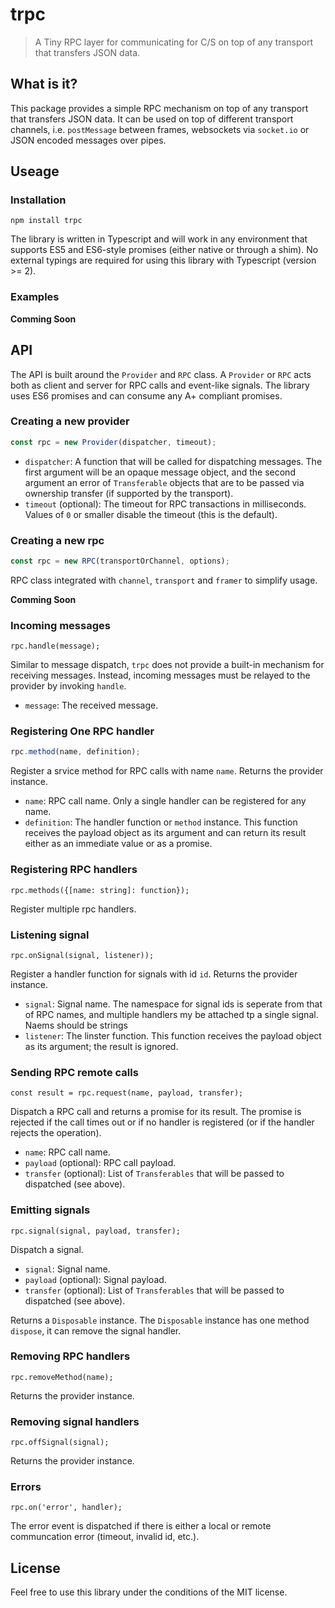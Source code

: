 # trpc

> A Tiny RPC layer for communicating for C/S on top of any transport that transfers JSON data.

## What is it?

This package provides a simple RPC mechanism on top of any transport that transfers JSON data. It can be used on top of different transport channels, i.e. `postMessage` between frames, websockets via `socket.io` or JSON encoded messages over pipes.

## Useage

### Installation

```shell
npm install trpc
```

The library is written in Typescript and will work in any environment that supports ES5 and ES6-style promises (either native or through a shim). No external typings are required for using this library with Typescript (version >= 2).

### Examples

__Comming Soon__

## API

The API is built around the `Provider`  and `RPC` class. A `Provider` or `RPC` acts both as client and server for RPC calls and event-like signals. The library uses ES6 promises and can consume any A+ compliant promises.

### Creating a new provider

```typescript
const rpc = new Provider(dispatcher, timeout);
```

- `dispatcher`: A function that will be called for dispatching messages. The first argument will be an opaque message object, and the second argument an error of `Transferable` objects that are to be passed via ownership
  transfer (if supported by the transport).
- `timeout` (optional): The timeout for RPC transactions in milliseconds. Values of `0` or smaller disable the timeout (this is the default).

### Creating a new rpc

```typescript
const rpc = new RPC(transportOrChannel, options);
```

RPC class integrated with `channel`, `transport` and `framer` to simplify usage.

__Comming Soon__

### Incoming messages

```
rpc.handle(message);
```

Similar to message dispatch, `trpc` does not provide a built-in mechanism for receiving messages. Instead, incoming messages must be relayed to the provider by invoking `handle`.

- `message`: The received message.

### Registering One RPC handler

```typescript
rpc.method(name, definition);
```

Register a srvice method for RPC calls with name `name`. Returns the provider instance.

- `name`: RPC call name. Only a single handler can be registered for any name. 
- `definition`: The handler function or `method` instance. This function receives the payload object as
  its argument and can return its result either as an immediate value or as a promise.

### Registering RPC handlers

```ty
rpc.methods({[name: string]: function});
```

Register multiple rpc handlers.

### Listening signal

```
rpc.onSignal(signal, listener));
```

Register a handler function for signals with id `id`. Returns the provider instance.

- `signal`: Signal name. The namespace for signal ids is seperate from that of RPC names, and multiple handlers my be attached tp a single signal. Naems should be strings
- `listener`: The linster function. This function receives the payload object as its argument; the result is ignored.

### Sending RPC remote calls

```
const result = rpc.request(name, payload, transfer);
```

Dispatch a RPC call and returns a promise for its result. The promise is rejected
if the call times out or if no handler is registered (or if the handler rejects
the operation).

- `name`: RPC call name.
- `payload` (optional): RPC call payload.
- `transfer` (optional): List of `Transferables` that will be passed to dispatched (see above).

### Emitting signals

```
rpc.signal(signal, payload, transfer);
```

Dispatch a signal. 

- `signal`: Signal name.
- `payload` (optional): Signal payload.
- `transfer` (optional): List of `Transferables` that will be passed to dispatched (see above).

Returns a `Disposable` instance. The `Disposable` instance has one method `dispose`, it can remove the signal handler.

### Removing RPC handlers

```
rpc.removeMethod(name);
```

Returns the provider instance.

### Removing signal handlers

```
rpc.offSignal(signal);
```

Returns the provider instance.

### Errors

```
rpc.on('error', handler);
```

The error event is dispatched if there is either a local or remote communcation
error (timeout, invalid id, etc.). 

## License

Feel free to use this library under the conditions of the MIT license.

